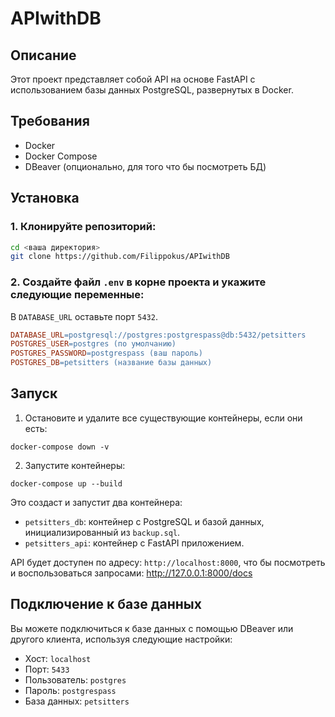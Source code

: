# APIwithDB  
  
## Описание  
  
Этот проект представляет собой API на основе FastAPI с использованием базы данных PostgreSQL, развернутых в Docker.
  
## Требования  
  
- Docker
- Docker Compose
- DBeaver (опционально, для того что бы посмотреть БД)
  
## Установка  
  
### 1. Клонируйте репозиторий:  
```sh
cd <ваша директория>
git clone https://github.com/Filippokus/APIwithDB
```
### 2. Создайте файл `.env` в корне проекта и укажите следующие переменные:
В `DATABASE_URL` оставьте порт `5432`.
```makefile
DATABASE_URL=postgresql://postgres:postgrespass@db:5432/petsitters
POSTGRES_USER=postgres (по умолчанию)
POSTGRES_PASSWORD=postgrespass (ваш пароль)
POSTGRES_DB=petsitters (название базы данных)
```
## Запуск

1. Остановите и удалите все существующие контейнеры, если они есть:

`docker-compose down -v`

2. Запустите контейнеры:

`docker-compose up --build`

Это создаст и запустит два контейнера:

- `petsitters_db`: контейнер с PostgreSQL и базой данных, инициализированный из `backup.sql`.
- `petsitters_api`: контейнер с FastAPI приложением.

API будет доступен по адресу: `http://localhost:8000`, что бы посмотреть и воспользоваться запросами: http://127.0.0.1:8000/docs


## Подключение к базе данных

Вы можете подключиться к базе данных с помощью DBeaver или другого клиента, используя следующие настройки:

- Хост: `localhost`
- Порт: `5433`
- Пользователь: `postgres`
- Пароль: `postgrespass`
- База данных: `petsitters`